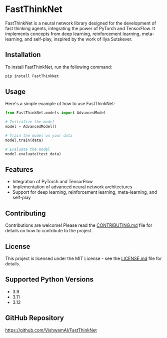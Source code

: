 # FastThinkNet

FastThinkNet is a neural network library designed for the development of fast thinking agents, integrating the power of PyTorch and TensorFlow. It implements concepts from deep learning, reinforcement learning, meta-learning, and self-play, inspired by the work of Ilya Sutskever.

## Installation

To install FastThinkNet, run the following command:

```bash
pip install FastThinkNet
```

## Usage

Here's a simple example of how to use FastThinkNet:

```python
from FastThinkNet.models import AdvancedModel

# Initialize the model
model = AdvancedModel()

# Train the model on your data
model.train(data)

# Evaluate the model
model.evaluate(test_data)
```

## Features

- Integration of PyTorch and TensorFlow
- Implementation of advanced neural network architectures
- Support for deep learning, reinforcement learning, meta-learning, and self-play

## Contributing

Contributions are welcome! Please read the [CONTRIBUTING.md](CONTRIBUTING.md) file for details on how to contribute to the project.

## License

This project is licensed under the MIT License - see the [LICENSE.md](LICENSE.md) file for details.

## Supported Python Versions

- 3.9
- 3.11
- 3.12

## GitHub Repository

https://github.com/VishwamAI/FastThinkNet